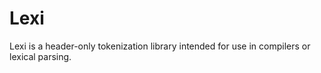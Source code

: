 # Lexi

Lexi is a header-only tokenization library intended for use in compilers or
lexical parsing.
